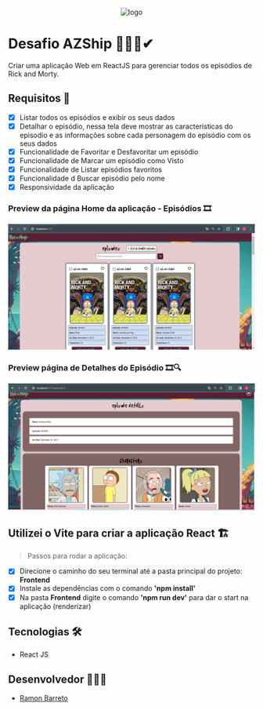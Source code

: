<p align="center">
  <img alt="logo" src="https://upload.wikimedia.org/wikipedia/commons/thumb/b/b1/Rick_and_Morty.svg/280px-Rick_and_Morty.svg.png">
</p>

# Desafio AZShip 👨🏽‍💻✔

<p>Criar uma aplicação Web em ReactJS para gerenciar todos os episódios de Rick
and Morty.</p> 

## Requisitos 📝
- [x] Listar todos os episódios e exibir os seus dados
- [x] Detalhar o episódio, nessa tela deve mostrar as características do episodio e as informações sobre cada personagem do episódio com os seus dados
- [x] Funcionalidade de Favoritar e Desfavoritar um episódio
- [x] Funcionalidade de Marcar um episódio como Visto
- [x] Funcionalidade de Listar episódios favoritos
- [x] Funcionalidade d Buscar episódio pelo nome 
- [x] Responsividade da aplicação

### Preview da página Home da aplicação - Episódios 🎞
<p align="center">
  <img alt="home-preview" src="./Frontend/.github/home-preview.PNG">
</p>

### Preview página de Detalhes do Episódio 🎞🔍
<p align="center">
  <img alt="episode_detail-preview" src="./Frontend/.github/episode_detail-preview.PNG">
</p>

## Utilizei o Vite para criar a aplicação React 🏗
> Passos para rodar a aplicação:
- [x] Direcione o caminho do seu terminal até a pasta principal do projeto: <strong>Frontend</strong>
- [x] Instale as dependências com o comando <strong>'npm install'</strong>
- [x] Na pasta <strong>Frontend</strong> digite o comando <strong>'npm run dev'</strong> para dar o start na aplicação (renderizar)

## Tecnologias 🛠
- React JS

## Desenvolvedor 👨🏽‍💻

- <a target="_blank" href="https://www.linkedin.com/in/ramon-barreto-medrado/">Ramon Barreto</a>

